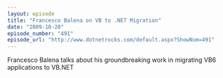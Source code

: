 ```yaml
---
layout: episode
title: "Francesco Balena on VB to .NET Migration"
date: "2009-10-20"
episode_number: "491"
episode_url: "http://www.dotnetrocks.com/default.aspx?ShowNum=491"
---
```


Francesco Balena talks about his groundbreaking work in migrating VB6 applications to VB.NET
